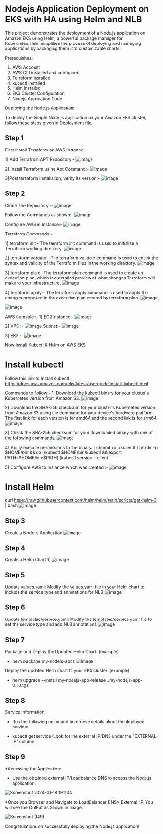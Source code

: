# Nodejs Application Deployment on EKS with HA using Helm and NLB

This project demonstrates the deployment of a Node.js application on Amazon EKS using Helm, a powerful package manager for Kubernetes.Helm simplifies the process of deploying and managing applications by packaging them into customizable charts.

Prerequisites:
1. AWS Account
2. AWS CLI installed and configured
3. Terraform installed
4. kubectl installed
5. Helm installed
6. EKS Cluster Configuration
7. Nodejs Application Code


Deploying the Node.js Application:

To deploy the Simple Node.js application on your Amazon EKS cluster, follow these steps given in Deployment file.

Step 1
--------
First Install Terraform on AWS Instance:

1] Add Terrafrom APT Repository:-
![image](https://github.com/RajputRenu/EKS_Project/assets/118665146/f4c5f314-e43c-4499-882d-afc1c09507b5)

2] Install Terraform using Apt Command:-
![image](https://github.com/RajputRenu/EKS_Project/assets/118665146/16d2f970-32f5-4a9a-8972-e18eeed73b01)

3]Post terraform installation, verify its version:-
![image](https://github.com/RajputRenu/EKS_Project/assets/118665146/f9d50d05-1bed-49aa-88e9-367657cf1cbd)

Step 2
-------
Clone The Repository :-
![image](https://github.com/RajputRenu/EKS_Project/assets/118665146/f27ada7c-961b-43f8-a1a1-e40d5fd25891)

Follow the Commands as shown:- 
![image](https://github.com/RajputRenu/EKS_Project/assets/118665146/4868aa60-f667-4d1c-a4af-c230d3cbffa6)

Configure AWS in Instance:-
![image](https://github.com/RajputRenu/EKS_Project/assets/118665146/43a28d0a-2854-40c0-93f2-f5dd57d2373b)

Terraform Commands:- 

1] terraform init:- 
The terraform init command is used to initialize a Terraform working directory. 
![image](https://github.com/RajputRenu/EKS_Project/assets/118665146/069f9293-2a93-4193-a630-e679869393c3)

2] terraform validate:-
The terraform validate command is used to check the syntax and validity of the Terraform files in the working directory.
![image](https://github.com/RajputRenu/EKS_Project/assets/118665146/dc1a5da9-fcf4-49b0-9727-ad136c0a26f9)

3] terraform plan:-
The terraform plan command is used to create an execution plan, which is a detailed preview of what changes Terraform will make to your infrastructure.
![image](https://github.com/RajputRenu/EKS_Project/assets/118665146/7d3c9dea-83e4-4c08-abfe-b71c73fb926c)

4] terraform apply:-
The terraform apply command is used to apply the changes proposed in the execution plan created by terraform plan.
![image](https://github.com/RajputRenu/EKS_Project/assets/118665146/b3978428-078f-488d-9105-9794d09e3ec6)

![image](https://github.com/RajputRenu/EKS_Project/assets/118665146/9ed58b44-6a75-4cdf-b86a-8aa0d42d90c3)

AWS Comsole :- 
1] EC2 Instance:-
![image](https://github.com/RajputRenu/EKS_Project/assets/118665146/cd2ecdd4-ae8a-4365-a418-d5b79b12bdd3)

2] VPC :-
![image](https://github.com/RajputRenu/EKS_Project/assets/118665146/92053ac2-987d-4703-9861-4ddcb2455de8)
Subnet:- 
![image](https://github.com/RajputRenu/EKS_Project/assets/118665146/d4cd2f11-058f-43bc-aea6-dc8207bf834f)

3] EKS :-
![image](https://github.com/RajputRenu/EKS_Project/assets/118665146/11e6509c-26a9-4649-91b1-a7043a92b116)


Now Install Kubectl & Helm on AWS EKS
# Install kubectl
Follow this link to Install Kubectl
https://docs.aws.amazon.com/eks/latest/userguide/install-kubectl.html

Commands to Follow:-
1] Download the kubectl binary for your cluster's Kubernetes version from Amazon S3.
![image](https://github.com/RajputRenu/EKS_Project/assets/118665146/c7234e51-0c1f-44e1-bd12-00c2be6331be)

2] Download the SHA-256 checksum for your cluster's Kubernetes version from Amazon S3 using the command for your device's hardware platform. The first link for each version is for amd64 and the second link is for arm64.
![image](https://github.com/RajputRenu/EKS_Project/assets/118665146/595f0766-10ba-42fe-a90e-e21fae307d58)

3] Check the SHA-256 checksum for your downloaded binary with one of the following commands.
![image](https://github.com/RajputRenu/EKS_Project/assets/118665146/3714d1d4-0f21-41bf-a598-ad6fe44fbc0a)

4] Apply execute permissions to the binary.
[ chmod +x ./kubectl ]
[mkdir -p $HOME/bin && cp ./kubectl $HOME/bin/kubectl && export PATH=$HOME/bin:$PATH]
[kubectl version --client]

5] Configure AWS to Instance which was created :-
![image](https://github.com/RajputRenu/EKS_Project/assets/118665146/2d87f738-de5c-408a-a33c-e552b698307e)

# Install Helm
curl https://raw.githubusercontent.com/helm/helm/main/scripts/get-helm-3 | bash
![image](https://github.com/RajputRenu/EKS_Project/assets/118665146/995bf1e6-c04c-4667-b245-2c3d77714554)


Step 3
------
Create a Node.js Application
![image](https://github.com/RajputRenu/EKS_Project/assets/118665146/b1ae9296-9640-43a6-9aaf-6e54392fe099)

Step 4
--------
Create a Helm Chart
1] 
![image](https://github.com/RajputRenu/EKS_Project/assets/118665146/7436b09c-2ea3-4c84-b537-682a6eec8a2b)

 
Step 5
---------
Update values.yaml:
Modify the values.yaml file in your Helm chart to include the service type and annotations for NLB
![image](https://github.com/RajputRenu/EKS_Project/assets/118665146/f3f7754f-9c60-4c1a-98d4-a0bb64b43e56)


Step 6
----------
Update templates/service.yaml:
Modify the templates/service.yaml file to set the service type and add NLB annotations
![image](https://github.com/RajputRenu/EKS_Project/assets/118665146/5a89da61-d602-4ac9-8187-7d0a3e0c86e5)


Step 7
----------
Package and Deploy the Updated Helm Chart: (example)
- helm package my-nodejs-apps
![image](https://github.com/RajputRenu/EKS_Project/assets/118665146/76d8eb22-c30f-4a83-af0c-4e6525b2814f)


Deploy the updated Helm chart to your EKS cluster: (example)
- helm upgrade --install my-nodejs-app-release ./my-nodejs-app-0.1.0.tgz

Step 8
----------
Service Information:
* Run the following command to retrieve details about the deployed service:
- kubectl get service
(Look for the external IP/DNS under the "EXTERNAL-IP" column.)

Step 9
------------
*Accessing the Application:
- Use the obtained external IP/Loadbalance DNS to access the Node.js application.

![Screenshot 2024-01-18 191104](https://github.com/RajputRenu/EKS_Project/assets/118665146/bb4ed26d-428f-4782-8c7a-087778085af5)


*Once you Browser and Navigate to LoadBalancer DNS> External_IP. You will see the OutPut as Shown in Image.

![Screenshot (149)](https://github.com/RajputRenu/EKS_Project/assets/118665146/2118cf52-c062-4eaf-87c7-c47e843b49eb)

Congratulations on successfully deploying the Node.js application! 

